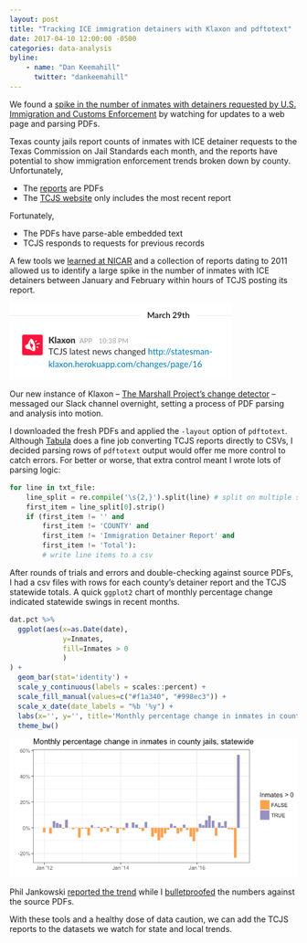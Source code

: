 ```yaml
---
layout: post
title: "Tracking ICE immigration detainers with Klaxon and pdftotext"
date: 2017-04-10 12:00:00 -0500
categories: data-analysis
byline:
    - name: "Dan Keemahill"
      twitter: "dankeemahill"
---
```


We found a [spike in the number of inmates with detainers requested by U.S. Immigration and Customs Enforcement](https://www.mystatesman.com/news/local-govt--politics/analysis-local-spike-immigration-detentions-echoed-across-state/VsTXp6OnTmYQ9HQhgnEyjP/) by watching for updates to a web page and parsing PDFs.

Texas county jails report counts of inmates with ICE detainer requests to the Texas Commission on Jail Standards each month, and the reports have potential to show immigration enforcement trends broken down by county. Unfortunately,
<ul>
    <li>The <a href="http://www.tcjs.state.tx.us/docs/ImmigrationDetainerReportCurrent.pdf">reports</a> are PDFs</li>
    <li>The <a href="http://www.tcjs.state.tx.us/">TCJS website</a> only includes the most recent report</li>
</ul>

Fortunately,
<ul>
    <li>The PDFs have parse-able embedded text</li>
    <li>TCJS responds to requests for previous records</li>
</ul>

A few tools we [learned at NICAR](https://statesman.github.io/nicar/2017/03/10/nicar17.html) and a collection of reports dating to 2011 allowed us to identify a large spike in the number of inmates with ICE detainers between January and February within hours of TCJS posting its report.

![Klaxon alerts the Slack channel](/assets/img/2017-04-10-klax.png)

Our new instance of Klaxon – [The Marshall Project’s change detector](https://github.com/themarshallproject/klaxon) – messaged our Slack channel overnight, setting a process of PDF parsing and analysis into motion.

I downloaded the fresh PDFs and applied the `-layout` option of `pdftotext`. Although [Tabula](http://tabula.technology/) does a fine job converting TCJS reports directly to CSVs, I decided parsing rows of `pdftotext` output would offer me more control to catch errors. For better or worse, that extra control meant I wrote lots of parsing logic:

```python
for line in txt_file:
    line_split = re.compile('\s{2,}').split(line) # split on multiple spaces
    first_item = line_split[0].strip()
    if (first_item != '' and
        first_item != 'COUNTY' and
        first_item != 'Immigration Detainer Report' and
        first_item != 'Total'):
        # write line items to a csv
```

After rounds of trials and errors and double-checking against source PDFs, I had a csv files with rows for each county’s detainer report and the TCJS statewide totals. A quick `ggplot2` chart of monthly percentage change indicated statewide swings in recent months.

```R
dat.pct %>%
  ggplot(aes(x=as.Date(date),
             y=Inmates,
             fill=Inmates > 0
             )
) +
  geom_bar(stat='identity') +
  scale_y_continuous(labels = scales::percent) +
  scale_fill_manual(values=c("#f1a340", "#998ec3")) +
  scale_x_date(date_labels = "%b '%y") +
  labs(x='', y='', title='Monthly percentage change in inmates in county jails, statewide') +
  theme_bw()
```

![Percentage change in inmates with ICE detainers by month](/assets/img/2017-04-10-chart.png)

Phil Jankowski [reported the trend](http://www.mystatesman.com/news/local-govt--politics/analysis-local-spike-immigration-detentions-echoed-across-state/VsTXp6OnTmYQ9HQhgnEyjP/) while I [bulletproofed](https://github.com/propublica/guides/blob/master/data-bulletproofing.md) the numbers against the source PDFs.

With these tools and a healthy dose of data caution, we can add the TCJS reports to the datasets we watch for state and local trends.

